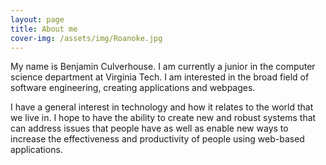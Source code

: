 ```yaml
---
layout: page
title: About me
cover-img: /assets/img/Roanoke.jpg
---
```


My name is Benjamin Culverhouse. I am currently a junior in the computer science department
at Virginia Tech. I am interested in the broad field of software engineering, creating 
applications and webpages. 

I have a general interest in technology and how it relates to the world that we live in.
I hope to have the ability to create new and robust systems that can address issues that 
people have as well as enable new ways to increase the effectiveness and productivity of
people using web-based applications. 